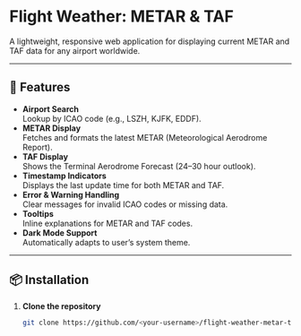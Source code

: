 # Flight Weather: METAR & TAF

A lightweight, responsive web application for displaying current METAR and TAF data for any airport worldwide.

---

## 🚀 Features

- **Airport Search**  
  Lookup by ICAO code (e.g., LSZH, KJFK, EDDF).  
- **METAR Display**  
  Fetches and formats the latest METAR (Meteorological Aerodrome Report).  
- **TAF Display**  
  Shows the Terminal Aerodrome Forecast (24–30 hour outlook).  
- **Timestamp Indicators**  
  Displays the last update time for both METAR and TAF.  
- **Error & Warning Handling**  
  Clear messages for invalid ICAO codes or missing data.  
- **Tooltips**  
  Inline explanations for METAR and TAF codes.  
- **Dark Mode Support**  
  Automatically adapts to user’s system theme.

---

## 📦 Installation

1. **Clone the repository**  
   ```bash
   git clone https://github.com/<your-username>/flight-weather-metar-taf.git
